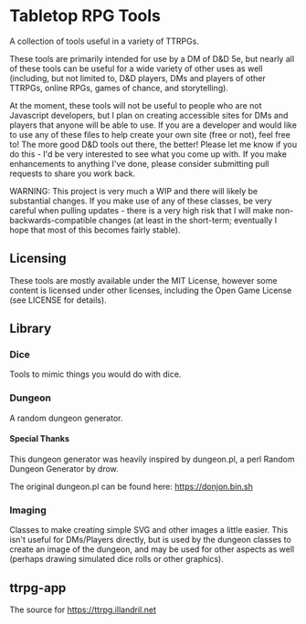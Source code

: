 # Tabletop RPG Tools

A collection of tools useful in a variety of TTRPGs.

These tools are primarily intended for use by a DM of D&D 5e, but nearly all of these tools can be useful for a wide variety of other uses as well (including, but not limited to, D&D players, DMs and players of other TTRPGs, online RPGs, games of chance, and storytelling).

At the moment, these tools will not be useful to people who are not Javascript developers, but I plan on creating accessible sites for DMs and players that anyone will be able to use. If you are a developer and would like to use any of these files to help create your own site (free or not), feel free to! The more good D&D tools out there, the better! Please let me know if you do this - I'd be very interested to see what you come up with. If you make enhancements to anything I've done, please consider submitting pull requests to share you work back.

WARNING: This project is very much a WIP and there will likely be substantial changes. If you make use of any of these classes, be very careful when pulling updates - there is a very high risk that I will make non-backwards-compatible changes (at least in the short-term; eventually I hope that most of this becomes fairly stable).

## Licensing
These tools are mostly available under the MIT License, however some content is licensed under other licenses, including the Open Game License (see LICENSE for details).

## Library
### Dice
Tools to mimic things you would do with dice.


### Dungeon
A random dungeon generator.


#### Special Thanks
This dungeon generator was heavily inspired by dungeon.pl, a perl Random Dungeon Generator by drow.

The original dungeon.pl can be found here: https://donjon.bin.sh


### Imaging
Classes to make creating simple SVG and other images a little easier. This isn't useful for DMs/Players directly, but is used by the dungeon classes to create an image of the dungeon, and may be used for other aspects as well (perhaps drawing simulated dice rolls or other graphics).


## ttrpg-app
The source for https://ttrpg.illandril.net
